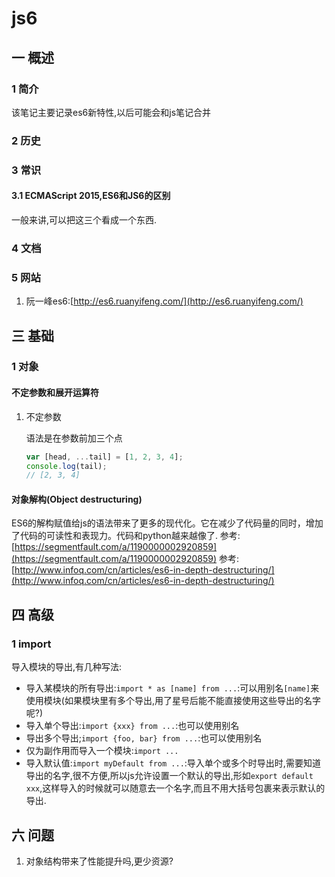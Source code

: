 # js6
## 一 概述
### 1 简介
该笔记主要记录es6新特性,以后可能会和js笔记合并
### 2 历史
### 3 常识
#### 3.1 ECMAScript 2015,ES6和JS6的区别
一般来讲,可以把这三个看成一个东西.

### 4 文档
### 5 网站
1. 阮一峰es6:[http://es6.ruanyifeng.com/](http://es6.ruanyifeng.com/)
## 三 基础
### 1 对象
#### 不定参数和展开运算符
1. 不定参数

    语法是在参数前加三个点
    ```javascript
    var [head, ...tail] = [1, 2, 3, 4];
    console.log(tail);
    // [2, 3, 4]
    ```

#### 对象解构(Object destructuring)
ES6的解构赋值给js的语法带来了更多的现代化。它在减少了代码量的同时，增加了代码的可读性和表现力。代码和python越来越像了.
参考:[https://segmentfault.com/a/1190000002920859](https://segmentfault.com/a/1190000002920859)
参考:[http://www.infoq.com/cn/articles/es6-in-depth-destructuring/](http://www.infoq.com/cn/articles/es6-in-depth-destructuring/)


## 四 高级
### 1 import
导入模块的导出,有几种写法:
- 导入某模块的所有导出:`import * as [name] from ...`:可以用别名`[name]`来使用模块(如果模块里有多个导出,用了星号后能不能直接使用这些导出的名字呢?)
- 导入单个导出:`import {xxx} from ...`:也可以使用别名
- 导出多个导出;`import {foo, bar} from ...`:也可以使用别名
- 仅为副作用而导入一个模块:`import ...`
- 导入默认值:`import myDefault from ...`:导入单个或多个时导出时,需要知道导出的名字,很不方便,所以js允许设置一个默认的导出,形如`export default xxx`,这样导入的时候就可以随意去一个名字,而且不用大括号包裹来表示默认的导出.

## 六 问题
1. 对象结构带来了性能提升吗,更少资源?